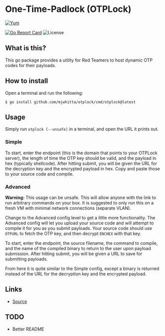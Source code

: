 # One-Time-Padlock (OTPLock)

[![Yum](https://img.shields.io/badge/-Buy%20me%20a%20cookie-blue?labelColor=grey&logo=cookiecutter&style=for-the-badge)](https://www.buymeacoffee.com/mjwhitta)

[![Go Report Card](https://goreportcard.com/badge/github.com/mjwhitta/otplock?style=for-the-badge)](https://goreportcard.com/report/github.com/mjwhitta/otplock)
![License](https://img.shields.io/github/license/mjwhitta/otplock?style=for-the-badge)

## What is this?

This go package provides a utility for Red Teamers to host dynamic OTP
codes for their payloads.

## How to install

Open a terminal and run the following:

```
$ go install github.com/mjwhitta/otplock/cmd/otplock@latest
```

## Usage

Simply run `otplock [--unsafe]` in a terminal, and open the URL it
prints out.

### Simple

To start, enter the endpoint (this is the domain that points to your
OTPLock server), the length of time the OTP key should be valid, and
the payload in hex (typically shellcode). After hitting submit, you
will be given the URL for the decryption key and the encrypted payload
in hex. Copy and paste those to your source code and compile.

### Advanced

**Warning:** This usage can be unsafe. This will allow anyone with the
link to run arbitrary commands on your box. It is suggested to only
run this on a fresh VM with minimal network connections (separate
VLAN).

Change to the Advanced config level to get a little more
functionality. The Advanced config will let you upload your source
code and will attempt to compile it for you as you submit payloads.
Your source code should use `OTPURL` to fetch the OTP key, and then
decrypt `ENCHEX` with that key.

To start, enter the endpoint, the source filename, the command to
compile, and the name of the compiled binary to return to the user
upon payload submission. After hitting submit, you will be given a URL
to save for submitting payloads.

From here it is quite similar to the Simple config, except a binary is
returned instead of the URL for the decryption key and the encrypted
payload.

## Links

- [Source](https://github.com/mjwhitta/otplock)

## TODO

- Better README
